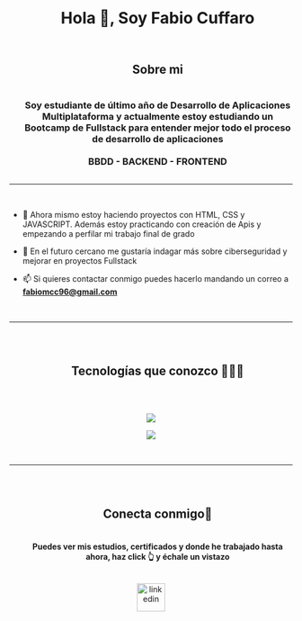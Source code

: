 
<!--h1 Presentación-->
<div id="user-content-toc">
  <ul align="center">
    <summary>
      <h1 style="display: inline-block">Hola 👋, Soy Fabio Cuffaro</h1>
    </summary>
  </ul>
</div>


<!--h2 Sobremi-->
<div id="user-content-toc">
  <ul align="center">
    <summary>
      <h2 style="display: inline-block">Sobre mi</h2>
      <h3 style="display: inline-block">Soy estudiante de último año de Desarrollo de Aplicaciones Multiplataforma y actualmente estoy estudiando un Bootcamp de Fullstack para entender mejor todo 
      el proceso de desarrollo de aplicaciones <br><br> BBDD - BACKEND - FRONTEND</h3>
    </summary>
  </ul>
</div>

---

<br>


<!--Intro-->
- 🔭 Ahora mismo estoy haciendo proyectos con HTML, CSS y JAVASCRIPT. Además estoy practicando con creación de Apis y empezando a perfilar mi trabajo final de grado

- 🌱 En el futuro cercano me gustaría indagar más sobre ciberseguridad y mejorar en proyectos Fullstack

- 📫 Si quieres contactar conmigo puedes hacerlo mandando un correo a **fabiomcc96@gmail.com**

<br>

---

<br>

<div id="user-content-toc">
  <ul align="center">
    <summary>
      <h2 style="display: inline-block">Tecnologías que conozco 👨🏻‍💻</h2>
    </summary>
  </ul>
</div>
<br>

<!-- iconos de skillicons con enlace-->
<p align="center">
  <a href="https://skillicons.dev">
    <img src="https://skillicons.dev/icons?i=html,css,js,git,mysql,postgres,github,java,postman&perline=14" />
  </a>
</p>
<p align="center">
  <a href="https://skillicons.dev">
    <img src="https://skillicons.dev/icons?i=linux,idea,vscode,ps,ai&perline=14" />
  </a>
</p>
<br>

---

<br>

<!-- Connect with me -->
<!--h2 without bottom border-->
<div id="user-content-toc">
  <ul align="center">
    <summary>
      <h2 style="display: inline-block">Conecta conmigo🤝</h2>
      <h4 style="display: inline-block">Puedes ver mis estudios, certificados y donde he trabajado hasta ahora, haz click 👆 y échale un vistazo</h4>
    </summary>
  </ul>
</div>

<!--icons and links-->
<p align="center">
<a href="www.linkedin.com/in/fabiomcc/" target="blank"><img align="center" src="https://user-images.githubusercontent.com/88904952/234979284-68c11d7f-1acc-4f0c-ac78-044e1037d7b0.png" alt="linkedin" height="50" width="50" /></a>  
</p>

<br>
